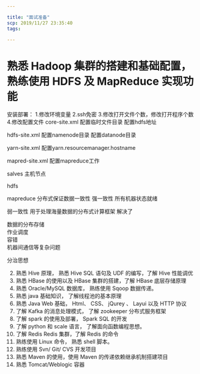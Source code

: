 ```yaml
---

title: "面试准备"
scp: 2019/11/27 23:35:40
tags:  

---
```







# 熟悉 Hadoop 集群的搭建和基础配置，熟练使用 HDFS 及 MapReduce 实现功能
安装部署：
1.修改环境变量
2.ssh免密
3.修改打开文件个数，修改打开程序个数
4.修改配置文件
core-site.xml
配置临时文件目录
配置hdfs地址

hdfs-site.xml
配置namenode目录
配置datanode目录

yarn-site.xml
配置yarn.resourcemanager.hostname

mapred-site.xml
配置mapreduce工作

salves
主机节点

hdfs

mapreduce
分布式保证数据一致性
强一致性
所有机器状态就绪

弱一致性
用于处理海量数据的分布式计算框架
解决了

数据的分布存储  
作业调度  
容错  
机器间通信等复杂问题  

分治思想



2. 熟悉 Hive 原理， 熟悉 Hive SQL 语句及 UDF 的编写，了解 Hive 性能调优
3. 熟悉 HBase 的使用以及 HBase 集群的搭建，了解 HBase 底层存储原理
4. 熟悉 Oracle/MySQL 数据库， 熟练使用 Sqoop 数据传递。
5. 熟悉 java 基础知识， 了解线程池的基本原理
6. 熟悉 Java Web 基础， Html、 CSS、 jQurey 、 Layui 以及 HTTP 协议
7. 了解 Kafka 的消息处理模式， 了解 zookeeper 分布式服务框架
8. 了解 spark 的使用及部署， Spark SQL 的开发
9. 了解 python 和 scale 语言， 了解面向函数编程思想。
10. 了解 Redis Redis 集群，了解 Redis 的命令
11. 熟练使用 Linux 命令， 熟悉 shell 脚本。
12. 熟练使用 Svn/ Git/ CVS 开发项目
13. 熟悉 Maven 的使用，使用 Maven 的传递依赖继承机制搭建项目
14. 熟悉 Tomcat/Weblogic 容器